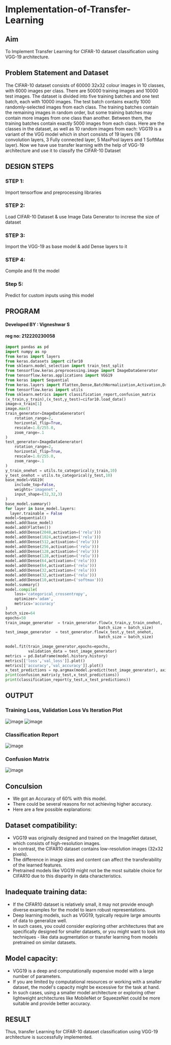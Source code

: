 # Implementation-of-Transfer-Learning
## Aim
To Implement Transfer Learning for CIFAR-10 dataset classification using VGG-19 architecture.
## Problem Statement and Dataset
The CIFAR-10 dataset consists of 60000 32x32 colour images in 10 classes, with 6000 images per class. There are 50000 training images and 10000 test images.
The dataset is divided into five training batches and one test batch, each with 10000 images. The test batch contains exactly 1000 randomly-selected images from each class. The training batches contain the remaining images in random order, but some training batches may contain more images from one class than another. Between them, the training batches contain exactly 5000 images from each class.
Here are the classes in the dataset, as well as 10 random images from each:
VGG19 is a variant of the VGG model which in short consists of 19 layers (16 convolution layers, 3 Fully connected layer, 5 MaxPool layers and 1 SoftMax layer).
Now we have use transfer learning with the help of VGG-19 architecture and use it to classify the CIFAR-10 Dataset

## DESIGN STEPS
### STEP 1:
Import tensorflow and preprocessing libraries
### STEP 2:
Load CIFAR-10 Dataset & use Image Data Generator to increse the size of dataset
### STEP 3:
Import the VGG-19 as base model & add Dense layers to it
### STEP 4:
Compile and fit the model
### Step 5:
Predict for custom inputs using this model

## PROGRAM
#### Developed BY : Vigneshwar S 
#### reg no: 212220230058
```python
import pandas as pd
import numpy as np
from keras import layers
from keras.datasets import cifar10
from sklearn.model_selection import train_test_split
from tensorflow.keras.preprocessing.image import ImageDataGenerator
from tensorflow.keras.applications import VGG19
from keras import Sequential
from keras.layers import Flatten,Dense,BatchNormalization,Activation,Dropout
from tensorflow.keras import utils
from sklearn.metrics import classification_report,confusion_matrix
(x_train,y_train),(x_test,y_test)=cifar10.load_data()
image=x_train[1]
image.max()
train_generator=ImageDataGenerator(
    rotation_range=2,
    horizontal_flip=True,
    rescale=1.0/255.0,
    zoom_range=.1
)
test_generator=ImageDataGenerator(
    rotation_range=2,
    horizontal_flip=True,
    rescale=1.0/255.0,
    zoom_range=.1
)
y_train_onehot = utils.to_categorical(y_train,10)
y_test_onehot = utils.to_categorical(y_test,10)
base_model=VGG19(
    include_top=False,
    weights='imagenet',
    input_shape=(32,32,3)
)
base_model.summary()
for layer in base_model.layers:
  layer.trainable = False
model=Sequential()
model.add(base_model)
model.add(Flatten())
model.add(Dense(2048,activation=('relu')))
model.add(Dense(1024,activation=('relu')))
model.add(Dense(512,activation=('relu')))
model.add(Dense(256,activation=('relu')))
model.add(Dense(128,activation=('relu')))
model.add(Dense(128,activation=('relu')))
model.add(Dense(64,activation=('relu')))
model.add(Dense(64,activation=('relu')))
model.add(Dense(32,activation=('relu')))
model.add(Dense(32,activation=('relu')))
model.add(Dense(10,activation=('softmax')))
model.summary()
model.compile(
    loss='categorical_crossentropy',
    optimizer='adam',
    metrics='accuracy'
)
batch_size=64
epochs=50
train_image_generator  = train_generator.flow(x_train,y_train_onehot,
                                         batch_size = batch_size)
test_image_generator  = test_generator.flow(x_test,y_test_onehot,
                                         batch_size = batch_size)
                                     
model.fit(train_image_generator,epochs=epochs,
          validation_data = test_image_generator)
metrics = pd.DataFrame(model.history.history)
metrics[['loss','val_loss']].plot()
metrics[['accuracy','val_accuracy']].plot()
x_test_predictions = np.argmax(model.predict(test_image_generator), axis=1)
print(confusion_matrix(y_test,x_test_predictions))
print(classification_report(y_test,x_test_predictions))

```

## OUTPUT
### Training Loss, Validation Loss Vs Iteration Plot
![image](https://github.com/vigneshwar-24/Implementation-of-Transfer-Learning/assets/77089276/a8813b1f-7c00-4b0d-8c15-506302bddb62)
![image](https://github.com/vigneshwar-24/Implementation-of-Transfer-Learning/assets/77089276/57f7be6b-184a-4667-a269-0f8b903d86ad)

### Classification Report
![image](https://github.com/vigneshwar-24/Implementation-of-Transfer-Learning/assets/77089276/9183f12f-789d-400a-acd3-738d88289c99)
### Confusion Matrix
![image](https://github.com/vigneshwar-24/Implementation-of-Transfer-Learning/assets/77089276/c94fcdf8-1a0e-4b4d-89af-63ab8adc386e)

## Conculsion
- We got an Accuracy of 60% with this model.
- There could be several reasons for not achieving higher accuracy.
- Here are a few possible explanations:
## Dataset compatibility:
- VGG19 was originally designed and trained on the ImageNet dataset, which consists of high-resolution images.
- In contrast, the CIFAR10 dataset contains low-resolution images (32x32 pixels).
- The difference in image sizes and content can affect the transferability of the learned features.
- Pretrained models like VGG19 might not be the most suitable choice for CIFAR10 due to this disparity in data characteristics.
## Inadequate training data:
- If the CIFAR10 dataset is relatively small, it may not provide enough diverse examples for the model to learn robust representations.
- Deep learning models, such as VGG19, typically require large amounts of data to generalize well.
- In such cases, you could consider exploring other architectures that are specifically designed for smaller datasets, or you might want to look into techniques - like data augmentation or transfer learning from models pretrained on similar datasets.
## Model capacity:
- VGG19 is a deep and computationally expensive model with a large number of parameters.
- If you are limited by computational resources or working with a smaller dataset, the model's capacity might be excessive for the task at hand.
- In such cases, using a smaller model architecture or exploring other lightweight architectures like MobileNet or SqueezeNet could be more suitable and provide better accuracy.
## RESULT
Thus, transfer Learning for CIFAR-10 dataset classification using VGG-19 architecture is successfully implemented.
